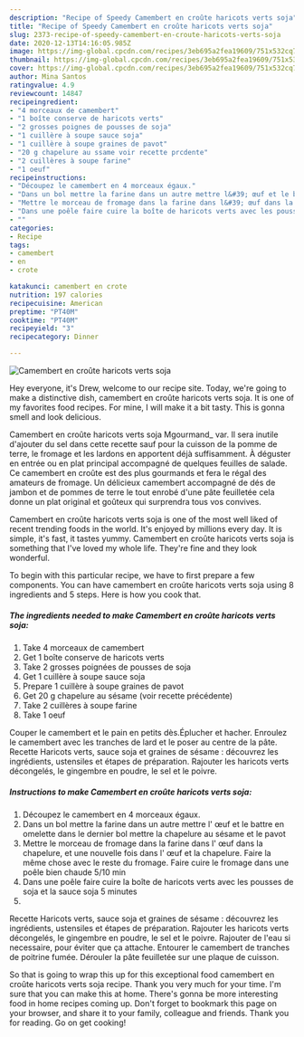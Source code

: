 ```yaml
---
description: "Recipe of Speedy Camembert en croûte haricots verts soja"
title: "Recipe of Speedy Camembert en croûte haricots verts soja"
slug: 2373-recipe-of-speedy-camembert-en-croute-haricots-verts-soja
date: 2020-12-13T14:16:05.985Z
image: https://img-global.cpcdn.com/recipes/3eb695a2fea19609/751x532cq70/camembert-en-croute-haricots-verts-soja-photo-principale-de-la-recette.jpg
thumbnail: https://img-global.cpcdn.com/recipes/3eb695a2fea19609/751x532cq70/camembert-en-croute-haricots-verts-soja-photo-principale-de-la-recette.jpg
cover: https://img-global.cpcdn.com/recipes/3eb695a2fea19609/751x532cq70/camembert-en-croute-haricots-verts-soja-photo-principale-de-la-recette.jpg
author: Mina Santos
ratingvalue: 4.9
reviewcount: 14847
recipeingredient:
- "4 morceaux de camembert"
- "1 boîte conserve de haricots verts"
- "2 grosses poignes de pousses de soja"
- "1 cuillère à soupe sauce soja"
- "1 cuillère à soupe graines de pavot"
- "20 g chapelure au ssame voir recette prcdente"
- "2 cuillères à soupe farine"
- "1 oeuf"
recipeinstructions:
- "Découpez le camembert en 4 morceaux égaux."
- "Dans un bol mettre la farine dans un autre mettre l&#39; œuf et le battre en omelette dans le dernier bol mettre la chapelure au sésame et le pavot"
- "Mettre le morceau de fromage dans la farine dans l&#39; œuf dans la chapelure, et une nouvelle fois dans l&#39; œuf et la chapelure. Faire la même chose avec le reste du fromage. Faire cuire le fromage dans une poêle bien chaude 5/10 min"
- "Dans une poêle faire cuire la boîte de haricots verts avec les pousses de soja et la sauce soja 5 minutes"
- ""
categories:
- Recipe
tags:
- camembert
- en
- crote

katakunci: camembert en crote 
nutrition: 197 calories
recipecuisine: American
preptime: "PT40M"
cooktime: "PT40M"
recipeyield: "3"
recipecategory: Dinner

---
```



![Camembert en croûte haricots verts soja](https://img-global.cpcdn.com/recipes/3eb695a2fea19609/751x532cq70/camembert-en-croute-haricots-verts-soja-photo-principale-de-la-recette.jpg)

Hey everyone, it's Drew, welcome to our recipe site. Today, we're going to make a distinctive dish, camembert en croûte haricots verts soja. It is one of my favorites food recipes. For mine, I will make it a bit tasty. This is gonna smell and look delicious.

Camembert en croûte haricots verts soja Mgourmand_ var. Il sera inutile d&#39;ajouter du sel dans cette recette sauf pour la cuisson de la pomme de terre, le fromage et les lardons en apportent déjà suffisamment. À déguster en entrée ou en plat principal accompagné de quelques feuilles de salade. Ce camembert en croûte est des plus gourmands et fera le régal des amateurs de fromage. Un délicieux camembert accompagné de dés de jambon et de pommes de terre le tout enrobé d&#39;une pâte feuilletée cela donne un plat original et goûteux qui surprendra tous vos convives.

Camembert en croûte haricots verts soja is one of the most well liked of recent trending foods in the world. It's enjoyed by millions every day. It is simple, it's fast, it tastes yummy. Camembert en croûte haricots verts soja is something that I've loved my whole life. They're fine and they look wonderful.


To begin with this particular recipe, we have to first prepare a few components. You can have camembert en croûte haricots verts soja using 8 ingredients and 5 steps. Here is how you cook that.

<!--inarticleads1-->

##### The ingredients needed to make Camembert en croûte haricots verts soja:

1. Take 4 morceaux de camembert
1. Get 1 boîte conserve de haricots verts
1. Take 2 grosses poignées de pousses de soja
1. Get 1 cuillère à soupe sauce soja
1. Prepare 1 cuillère à soupe graines de pavot
1. Get 20 g chapelure au sésame (voir recette précédente)
1. Take 2 cuillères à soupe farine
1. Take 1 oeuf


Couper le camembert et le pain en petits dès.Éplucher et hacher. Enroulez le camembert avec les tranches de lard et le poser au centre de la pâte. Recette Haricots verts, sauce soja et graines de sésame : découvrez les ingrédients, ustensiles et étapes de préparation. Rajouter les haricots verts décongelés, le gingembre en poudre, le sel et le poivre. 

<!--inarticleads2-->

##### Instructions to make Camembert en croûte haricots verts soja:

1. Découpez le camembert en 4 morceaux égaux.
1. Dans un bol mettre la farine dans un autre mettre l&#39; œuf et le battre en omelette dans le dernier bol mettre la chapelure au sésame et le pavot
1. Mettre le morceau de fromage dans la farine dans l&#39; œuf dans la chapelure, et une nouvelle fois dans l&#39; œuf et la chapelure. Faire la même chose avec le reste du fromage. Faire cuire le fromage dans une poêle bien chaude 5/10 min
1. Dans une poêle faire cuire la boîte de haricots verts avec les pousses de soja et la sauce soja 5 minutes
1. 


Recette Haricots verts, sauce soja et graines de sésame : découvrez les ingrédients, ustensiles et étapes de préparation. Rajouter les haricots verts décongelés, le gingembre en poudre, le sel et le poivre. Rajouter de l&#39;eau si necessaire, pour éviter que ça attache. Entourer le camembert de tranches de poitrine fumée. Dérouler la pâte feuilletée sur une plaque de cuisson. 

So that is going to wrap this up for this exceptional food camembert en croûte haricots verts soja recipe. Thank you very much for your time. I'm sure that you can make this at home. There's gonna be more interesting food in home recipes coming up. Don't forget to bookmark this page on your browser, and share it to your family, colleague and friends. Thank you for reading. Go on get cooking!
